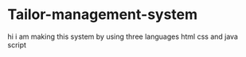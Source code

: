 # Tailor-management-system
hi i am making this system by using three languages html css and java script 
